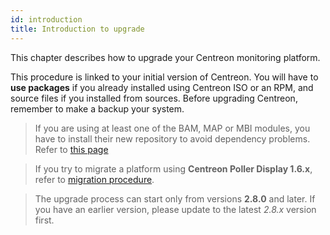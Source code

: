 ```yaml
---
id: introduction
title: Introduction to upgrade
---
```


This chapter describes how to upgrade your Centreon monitoring platform.

This procedure is linked to your initial version of Centreon. You will have to
**use packages** if you already installed using Centreon ISO or an RPM, and
source files if you installed from sources. Before upgrading Centreon, remember
to make a backup your system.

> If you are using at least one of the BAM, MAP or MBI modules, you have to install
> their new repository to avoid dependency problems.
> Refer to [this page](../reporting/upgrade.md#update-the-repository)

> If you try to migrate a platform using **Centreon Poller Display 1.6.x**, refer
> to [migration procedure](../migrate/poller-display-to-remote-server.md).

> The upgrade process can start only from versions **2.8.0** and later. If you
> have an earlier version, please update to the latest *2.8.x* version first.
